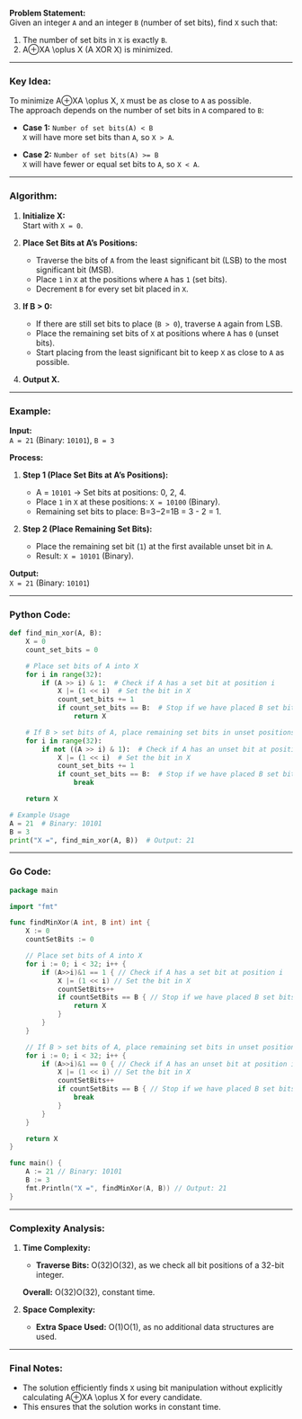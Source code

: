 **Problem Statement:**  
Given an integer `A` and an integer `B` (number of set bits), find `X` such that:

1. The number of set bits in `X` is exactly `B`.
2. A⊕XA \oplus X (A XOR X) is minimized.

---

### Key Idea:

To minimize A⊕XA \oplus X, `X` must be as close to `A` as possible.  
The approach depends on the number of set bits in `A` compared to `B`:

- **Case 1:** `Number of set bits(A) < B`  
    `X` will have more set bits than `A`, so `X > A`.
    
- **Case 2:** `Number of set bits(A) >= B`  
    `X` will have fewer or equal set bits to `A`, so `X < A`.
    

---

### Algorithm:

1. **Initialize X:**  
    Start with `X = 0`.
    
2. **Place Set Bits at A’s Positions:**
    
    - Traverse the bits of `A` from the least significant bit (LSB) to the most significant bit (MSB).
    - Place `1` in `X` at the positions where `A` has `1` (set bits).
    - Decrement `B` for every set bit placed in `X`.
3. **If B > 0:**
    
    - If there are still set bits to place (`B > 0`), traverse `A` again from LSB.
    - Place the remaining set bits of `X` at positions where `A` has `0` (unset bits).
    - Start placing from the least significant bit to keep `X` as close to `A` as possible.
4. **Output X.**
    

---

### Example:

**Input:**  
`A = 21` (Binary: `10101`), `B = 3`

**Process:**

1. **Step 1 (Place Set Bits at A’s Positions):**
    
    - A = `10101` → Set bits at positions: 0, 2, 4.
    - Place `1` in `X` at these positions: `X = 10100` (Binary).
    - Remaining set bits to place: B=3−2=1B = 3 - 2 = 1.
2. **Step 2 (Place Remaining Set Bits):**
    
    - Place the remaining set bit (`1`) at the first available unset bit in `A`.
    - Result: `X = 10101` (Binary).

**Output:**  
`X = 21` (Binary: `10101`)

---

### Python Code:

```python
def find_min_xor(A, B):
    X = 0
    count_set_bits = 0

    # Place set bits of A into X
    for i in range(32):
        if (A >> i) & 1:  # Check if A has a set bit at position i
            X |= (1 << i)  # Set the bit in X
            count_set_bits += 1
            if count_set_bits == B:  # Stop if we have placed B set bits
                return X

    # If B > set bits of A, place remaining set bits in unset positions
    for i in range(32):
        if not ((A >> i) & 1):  # Check if A has an unset bit at position i
            X |= (1 << i)  # Set the bit in X
            count_set_bits += 1
            if count_set_bits == B:  # Stop if we have placed B set bits
                break

    return X

# Example Usage
A = 21  # Binary: 10101
B = 3
print("X =", find_min_xor(A, B))  # Output: 21
```

---

### Go Code:

```go
package main

import "fmt"

func findMinXor(A int, B int) int {
    X := 0
    countSetBits := 0

    // Place set bits of A into X
    for i := 0; i < 32; i++ {
        if (A>>i)&1 == 1 { // Check if A has a set bit at position i
            X |= (1 << i) // Set the bit in X
            countSetBits++
            if countSetBits == B { // Stop if we have placed B set bits
                return X
            }
        }
    }

    // If B > set bits of A, place remaining set bits in unset positions
    for i := 0; i < 32; i++ {
        if (A>>i)&1 == 0 { // Check if A has an unset bit at position i
            X |= (1 << i) // Set the bit in X
            countSetBits++
            if countSetBits == B { // Stop if we have placed B set bits
                break
            }
        }
    }

    return X
}

func main() {
    A := 21 // Binary: 10101
    B := 3
    fmt.Println("X =", findMinXor(A, B)) // Output: 21
}
```

---

### Complexity Analysis:

1. **Time Complexity:**
    
    - **Traverse Bits:** O(32)O(32), as we check all bit positions of a 32-bit integer.
    
    **Overall:** O(32)O(32), constant time.
    
2. **Space Complexity:**
    
    - **Extra Space Used:** O(1)O(1), as no additional data structures are used.

---

### Final Notes:

- The solution efficiently finds `X` using bit manipulation without explicitly calculating A⊕XA \oplus X for every candidate.
- This ensures that the solution works in constant time.